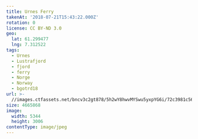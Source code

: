 ```yaml
---
title: Urnes Ferry
takenAt: '2018-07-21T15:43:22.000Z'
rotation: 0
license: CC BY-ND 3.0
geo:
  lat: 61.299477
  lng: 7.312522
tags:
  - Urnes
  - Lustrafjord
  - fjord
  - ferry
  - Norge
  - Norway
  - bgotrd18
url: >-
  //images.ctfassets.net/bncv3c2gt878/5h2wY8hwvMYSwu5yxpYG6i/72c3981c56877c9067062037d14237f6/urnes-ferry_29989981008_o
size: 4665868
image:
  width: 5344
  height: 3006
contentType: image/jpeg
---
```


